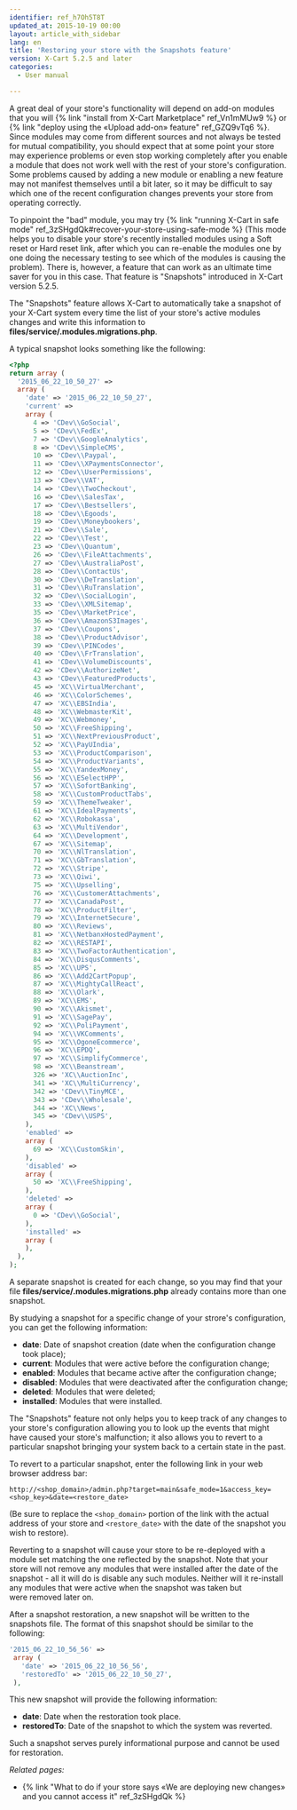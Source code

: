 ```yaml
---
identifier: ref_h7Oh5T8T
updated_at: 2015-10-19 00:00
layout: article_with_sidebar
lang: en
title: 'Restoring your store with the Snapshots feature'
version: X-Cart 5.2.5 and later
categories:
  - User manual

---
```



A great deal of your store's functionality will depend on add-on modules that you will {% link "install from X-Cart Marketplace" ref_Vn1mMUw9 %} or {% link "deploy using the «Upload add-on» feature" ref_GZQ9vTq6 %}. Since modules may come from different sources and not always be tested for mutual compatibility, you should expect that at some point your store may experience problems or even stop working completely after you enable a module that does not work well with the rest of your store's configuration. Some problems caused by adding a new module or enabling a new feature may not manifest themselves until a bit later, so it may be difficult to say which one of the recent configuration changes prevents your store from operating correctly.

To pinpoint the "bad" module, you may try {% link "running X-Cart in safe mode" ref_3zSHgdQk#recover-your-store-using-safe-mode %} (This mode helps you to disable your store's recently installed modules using a Soft reset or Hard reset link, after which you can re-enable the modules one by one doing the necessary testing to see which of the modules is causing the problem). There is, however, a feature that can work as an ultimate time saver for you in this case. That feature is "Snapshots" introduced in X-Cart version 5.2.5.

The "Snapshots" feature allows X-Cart to automatically take a snapshot of your X-Cart system every time the list of your store's active modules changes and write this information to **files/service/.modules.migrations.php**.

A typical snapshot looks something like the following:

```php
<?php
return array (
  '2015_06_22_10_50_27' => 
  array (
    'date' => '2015_06_22_10_50_27',
    'current' => 
    array (
      4 => 'CDev\\GoSocial',
      5 => 'CDev\\FedEx',
      7 => 'CDev\\GoogleAnalytics',
      8 => 'CDev\\SimpleCMS',
      10 => 'CDev\\Paypal',
      11 => 'CDev\\XPaymentsConnector',
      12 => 'CDev\\UserPermissions',
      13 => 'CDev\\VAT',
      14 => 'CDev\\TwoCheckout',
      16 => 'CDev\\SalesTax',
      17 => 'CDev\\Bestsellers',
      18 => 'CDev\\Egoods',
      19 => 'CDev\\Moneybookers',
      21 => 'CDev\\Sale',
      22 => 'CDev\\Test',
      23 => 'CDev\\Quantum',
      26 => 'CDev\\FileAttachments',
      27 => 'CDev\\AustraliaPost',
      28 => 'CDev\\ContactUs',
      30 => 'CDev\\DeTranslation',
      31 => 'CDev\\RuTranslation',
      32 => 'CDev\\SocialLogin',
      33 => 'CDev\\XMLSitemap',
      35 => 'CDev\\MarketPrice',
      36 => 'CDev\\AmazonS3Images',
      37 => 'CDev\\Coupons',
      38 => 'CDev\\ProductAdvisor',
      39 => 'CDev\\PINCodes',
      40 => 'CDev\\FrTranslation',
      41 => 'CDev\\VolumeDiscounts',
      42 => 'CDev\\AuthorizeNet',
      43 => 'CDev\\FeaturedProducts',
      45 => 'XC\\VirtualMerchant',
      46 => 'XC\\ColorSchemes',
      47 => 'XC\\EBSIndia',
      48 => 'XC\\WebmasterKit',
      49 => 'XC\\Webmoney',
      50 => 'XC\\FreeShipping',
      51 => 'XC\\NextPreviousProduct',
      52 => 'XC\\PayUIndia',
      53 => 'XC\\ProductComparison',
      54 => 'XC\\ProductVariants',
      55 => 'XC\\YandexMoney',
      56 => 'XC\\ESelectHPP',
      57 => 'XC\\SofortBanking',
      58 => 'XC\\CustomProductTabs',
      59 => 'XC\\ThemeTweaker',
      61 => 'XC\\IdealPayments',
      62 => 'XC\\Robokassa',
      63 => 'XC\\MultiVendor',
      64 => 'XC\\Development',
      67 => 'XC\\Sitemap',
      70 => 'XC\\NlTranslation',
      71 => 'XC\\GbTranslation',
      72 => 'XC\\Stripe',
      73 => 'XC\\Qiwi',
      75 => 'XC\\Upselling',
      76 => 'XC\\CustomerAttachments',
      77 => 'XC\\CanadaPost',
      78 => 'XC\\ProductFilter',
      79 => 'XC\\InternetSecure',
      80 => 'XC\\Reviews',
      81 => 'XC\\NetbanxHostedPayment',
      82 => 'XC\\RESTAPI',
      83 => 'XC\\TwoFactorAuthentication',
      84 => 'XC\\DisqusComments',
      85 => 'XC\\UPS',
      86 => 'XC\\Add2CartPopup',
      87 => 'XC\\MightyCallReact',
      88 => 'XC\\Olark',
      89 => 'XC\\EMS',
      90 => 'XC\\Akismet',
      91 => 'XC\\SagePay',
      92 => 'XC\\PoliPayment',
      94 => 'XC\\VKComments',
      95 => 'XC\\OgoneEcommerce',
      96 => 'XC\\EPDQ',
      97 => 'XC\\SimplifyCommerce',
      98 => 'XC\\Beanstream',
      326 => 'XC\\AuctionInc',
      341 => 'XC\\MultiCurrency',
      342 => 'CDev\\TinyMCE',
      343 => 'CDev\\Wholesale',
      344 => 'XC\\News',
      345 => 'CDev\\USPS',
    ),
    'enabled' => 
    array (
      69 => 'XC\\CustomSkin',
    ),
    'disabled' => 
    array (
      50 => 'XC\\FreeShipping',
    ),
    'deleted' => 
    array (
      0 => 'CDev\\GoSocial',
    ),
    'installed' => 
    array (
    ),
  ),
);
```

A separate snapshot is created for each change, so you may find that your file **files/service/.modules.migrations.php** already contains more than one snapshot.

By studying a snapshot for a specific change of your strore's configuration, you can get the following information:

*   **date**: Date of snapshot creation (date when the configuration change took place);
*   **current**: Modules that were active before the configuration change;
*   **enabled**: Modules that became active after the configuration change;
*   **disabled**: Modules that were deactivated after the configuration change;
*   **deleted**: Modules that were deleted;
*   **installed**: Modules that were installed.

The "Snapshots" feature not only helps you to keep track of any changes to your store's configuration allowing you to look up the events that might have caused your store's malfunction; it also allows you to revert to a particular snapshot bringing your system back to a certain state in the past. 

To revert to a particular snapshot, enter the following link in your web browser address bar:

`http://<shop_domain>/admin.php?target=main&safe_mode=1&access_key=<shop_key>&date=<restore_date>`

(Be sure to replace the `<shop_domain>` portion of the link with the actual address of your store and `<restore_date>` with the date of the snapshot you wish to restore).

Reverting to a snapshot will cause your store to be re-deployed with a module set matching the one reflected by the snapshot. Note that your store will not remove any modules that were installed after the date of the snapshot - all it will do is disable any such modules. Neither will it re-install any modules that were active when the snapshot was taken but were removed later on.

After a snapshot restoration, a new snapshot will be written to the snapshots file. The format of this snapshot should be similar to the following:

```php
'2015_06_22_10_56_56' => 
 array (
   'date' => '2015_06_22_10_56_56',
   'restoredTo' => '2015_06_22_10_50_27',
 ),
```

This new snapshot will provide the following information:

*   **date**: Date when the restoration took place.
*   **restoredTo**: Date of the snapshot to which the system was reverted.

Such a snapshot serves purely informational purpose and cannot be used for restoration.

_Related pages:_

*   {% link "What to do if your store says «We are deploying new changes» and you cannot access it" ref_3zSHgdQk %}